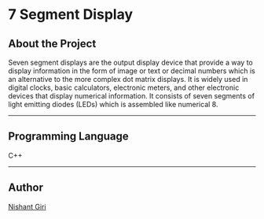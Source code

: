 # 7 Segment Display

## About the Project

Seven segment displays are the output display device that provide a way to display information in the form of image or text or decimal numbers which is an alternative to the more complex dot matrix displays. It is widely used in digital clocks, basic calculators, electronic meters, and other electronic devices that display numerical information. It consists of seven segments of light emitting diodes (LEDs) which is assembled like numerical 8.

---

## Programming Language

C++

---

## Author

[Nishant Giri](https://github.com/nishant-giri "View Profile")